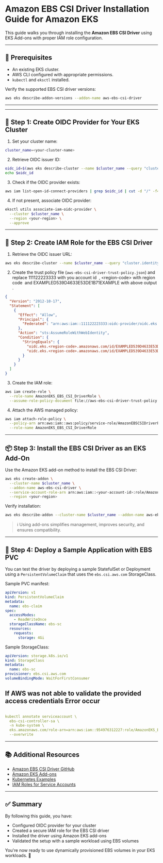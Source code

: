 # Amazon EBS CSI Driver Installation Guide for Amazon EKS

This guide walks you through installing the **Amazon EBS CSI Driver** using EKS Add-ons with proper IAM role configuration.

---

## 🚀 Prerequisites

* An existing EKS cluster.
* AWS CLI configured with appropriate permissions.
* `kubectl` and `eksctl` installed.

Verify the supported EBS CSI driver versions:

```bash
aws eks describe-addon-versions --addon-name aws-ebs-csi-driver
```

---

---

## 🔐 Step 1: Create OIDC Provider for Your EKS Cluster

1. Set your cluster name:

```bash
cluster_name=<your-cluster-name>
```

2. Retrieve OIDC issuer ID:

```bash
oidc_id=$(aws eks describe-cluster --name $cluster_name --query "cluster.identity.oidc.issuer" --output text | cut -d '/' -f 5)
echo $oidc_id
```

3. Check if the OIDC provider exists:

```bash
aws iam list-open-id-connect-providers | grep $oidc_id | cut -d "/" -f4
```

4. If not present, associate OIDC provider:

```bash
eksctl utils associate-iam-oidc-provider \
  --cluster $cluster_name \
  --region <your-region> \
  --approve
```

---

## 🧾 Step 2: Create IAM Role for the EBS CSI Driver

1. Retrieve the OIDC issuer URL:

```bash
aws eks describe-cluster --name $cluster_name --query "cluster.identity.oidc.issuer" --output text
```

2. Create the trust policy file (`aws-ebs-csi-driver-trust-policy.json`) and replace 111122223333 with you account id  , \<region-code> with region code  and EXAMPLED539D4633E53DE1B71EXAMPLE with above output .

```json
{
  "Version": "2012-10-17",
  "Statement": [
    {
      "Effect": "Allow",
      "Principal": {
        "Federated": "arn:aws:iam::111122223333:oidc-provider/oidc.eks.<region-code>.amazonaws.com/id/EXAMPLED539D4633E53DE1B71EXAMPLE"
      },
      "Action": "sts:AssumeRoleWithWebIdentity",
      "Condition": {
        "StringEquals": {
          "oidc.eks.<region-code>.amazonaws.com/id/EXAMPLED539D4633E53DE1B71EXAMPLE:aud": "sts.amazonaws.com",
          "oidc.eks.<region-code>.amazonaws.com/id/EXAMPLED539D4633E53DE1B71EXAMPLE:sub": "system:serviceaccount:kube-system:ebs-csi-controller-sa"
        }
      }
    }
  ]
}
```

3. Create the IAM role:

```bash
aws iam create-role \
  --role-name AmazonEKS_EBS_CSI_DriverRole \
  --assume-role-policy-document file://aws-ebs-csi-driver-trust-policy.json
```

4. Attach the AWS managed policy:

```bash
aws iam attach-role-policy \
  --policy-arn arn:aws:iam::aws:policy/service-role/AmazonEBSCSIDriverPolicy \
  --role-name AmazonEKS_EBS_CSI_DriverRole
```

---

## 📦 Step 3: Install the EBS CSI Driver as an EKS Add-On

Use the Amazon EKS add-on method to install the EBS CSI Driver:

```bash
aws eks create-addon \
  --cluster-name $cluster_name \
  --addon-name aws-ebs-csi-driver \
  --service-account-role-arn arn:aws:iam::<your-account-id>:role/AmazonEKS_EBS_CSI_DriverRole \
  --region <your-region>
```

Verify installation:

```bash
aws eks describe-addon --cluster-name $cluster_name --addon-name aws-ebs-csi-driver --region <your-region>
```

> ℹ️ Using add-ons simplifies management, improves security, and ensures compatibility.

---

## 🧪 Step 4: Deploy a Sample Application with EBS PVC

You can test the driver by deploying a sample StatefulSet or Deployment using a `PersistentVolumeClaim` that uses the `ebs.csi.aws.com` StorageClass.

Sample PVC manifest:

```yaml
apiVersion: v1
kind: PersistentVolumeClaim
metadata:
  name: ebs-claim
spec:
  accessModes:
    - ReadWriteOnce
  storageClassName: ebs-sc
  resources:
    requests:
      storage: 4Gi
```

Sample StorageClass:

```yaml
apiVersion: storage.k8s.io/v1
kind: StorageClass
metadata:
  name: ebs-sc
provisioner: ebs.csi.aws.com
volumeBindingMode: WaitForFirstConsumer
```

## If  **AWS was not able to validate the provided access credentials** Error occur

```yaml

kubectl annotate serviceaccount \
  ebs-csi-controller-sa \
  -n kube-system \
  eks.amazonaws.com/role-arn=arn:aws:iam::954976312227:role/AmazonEKS_EBS_CSI_DriverRole \
  --overwrite
```

---

## 📚 Additional Resources

* [Amazon EBS CSI Driver GitHub](https://github.com/kubernetes-sigs/aws-ebs-csi-driver)
* [Amazon EKS Add-ons](https://docs.aws.amazon.com/eks/latest/userguide/eks-add-ons.html)
* [Kubernetes Examples](https://github.com/kubernetes/examples)
* [IAM Roles for Service Accounts](https://docs.aws.amazon.com/eks/latest/userguide/iam-roles-for-service-accounts.html)

---


## ✅ Summary

By following this guide, you have:

* Configured OIDC provider for your cluster
* Created a secure IAM role for the EBS CSI driver
* Installed the driver using Amazon EKS add-ons
* Validated the setup with a sample workload using EBS volumes

You're now ready to use dynamically provisioned EBS volumes in your EKS workloads. 🎉
